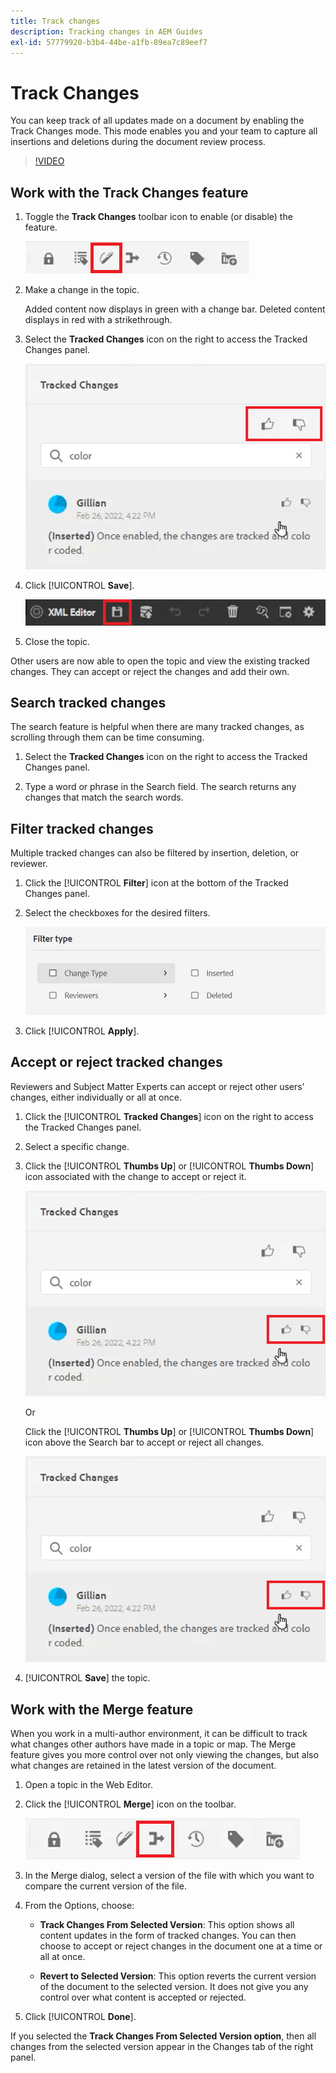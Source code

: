 ```yaml
---
title: Track changes
description: Tracking changes in AEM Guides
exl-id: 57779920-b3b4-44be-a1fb-89ea7c89eef7
---
```

# Track Changes

You can keep track of all updates made on a document by enabling the Track Changes mode. This mode enables you and your team to capture all insertions and deletions during the document review process.

>[!VIDEO](https://video.tv.adobe.com/v/342763)

## Work with the Track Changes feature

1. Toggle the **Track Changes** toolbar icon to enable (or disable) the feature.

    ![Track Changes](images/lesson-12/track-changes-icon.png)

2. Make a change in the topic.

    Added content now displays in green with a change bar. Deleted content displays in red with a strikethrough.

3. Select the **Tracked Changes** icon on the right to access the Tracked Changes panel.

    ![Accept/Reject All](images/lesson-12/accept-reject-all.png)

4. Click [!UICONTROL **Save**].

    ![Save Icon](images/lesson-12/save-icon.png)

5. Close the topic.

Other users are now able to open the topic and view the existing tracked changes. They can accept or reject the changes and add their own.

## Search tracked changes

The search feature is helpful when there are many tracked changes, as scrolling through them can be time consuming.

1. Select the **Tracked Changes** icon on the right to access the Tracked Changes panel.

2. Type a word or phrase in the Search field.
The search returns any changes that match the search words.

## Filter tracked changes

Multiple tracked changes can also be filtered by insertion, deletion, or reviewer.

1. Click the [!UICONTROL **Filter**] icon at the bottom of the Tracked Changes panel.

2. Select the checkboxes for the desired filters.

    ![Filter UI](images/lesson-12/filter.png)

3. Click [!UICONTROL **Apply**].

## Accept or reject tracked changes

Reviewers and Subject Matter Experts can accept or reject other users’ changes, either individually or all at once.

1. Click the [!UICONTROL **Tracked Changes**] icon on the right to access the Tracked Changes panel.

2. Select a specific change.

3. Click the [!UICONTROL **Thumbs Up**] or [!UICONTROL **Thumbs Down**] icon associated with the change to accept or reject it.
 
    ![Accept/Reject Single UI](images/lesson-12/accept-reject-single.png)

    Or

    Click the [!UICONTROL **Thumbs Up**] or [!UICONTROL **Thumbs Down**] icon above the Search bar to accept or reject all changes.

    ![Accept/Reject Single UI](images/lesson-12/accept-reject-single.png)

4. [!UICONTROL **Save**] the topic.

## Work with the Merge feature

When you work in a multi-author environment, it can be difficult to track what changes other authors have made in a topic or map. The Merge feature gives you more control over not only viewing the changes, but also what changes are retained in the latest version of the document.

1. Open a topic in the Web Editor.

2. Click the [!UICONTROL **Merge**] icon on the toolbar.

    ![Merge Icon](images/lesson-12/merge-icon.png)

3. In the Merge dialog, select a version of the file with which you want to compare the current version of the file.

4. From the Options, choose:

    - **Track Changes From Selected Version**: This option shows all content updates in the form of tracked changes. You can then choose to accept or reject changes in the document one at a time or all at once.

    - **Revert to Selected Version**: This option reverts the current version of the document to the selected version. It does not give you any control over what content is accepted or rejected.

5. Click [!UICONTROL **Done**].

If you selected the **Track Changes From Selected Version option**, then all changes from the selected version appear in the Changes tab of the right panel.
